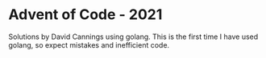 # Advent of Code - 2021

Solutions by David Cannings using golang. This is the first time I have used golang, so expect mistakes and inefficient code.